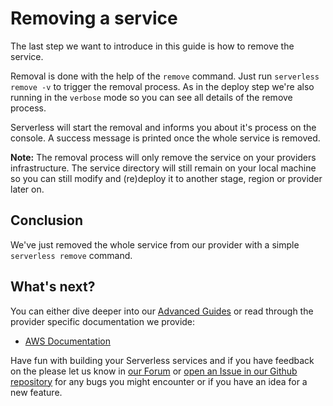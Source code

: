 <!--
title: Removing Services
description: How to remove a deployed service
layout: Doc
-->

# Removing a service

The last step we want to introduce in this guide is how to remove the service.

Removal is done with the help of the `remove` command. Just run `serverless remove -v` to trigger the removal process. As in the deploy step we're also running in the `verbose` mode so you can see all details of the remove process.

Serverless will start the removal and informs you about it's process on the console. A success message is printed once the whole service is removed.

**Note:** The removal process will only remove the service on your providers infrastructure. The service directory will still remain on your local machine so you can still modify and (re)deploy it to another stage, region or provider later on.

## Conclusion

We've just removed the whole service from our provider with a simple `serverless remove` command.

## What's next?

You can either dive deeper into our [Advanced Guides](./#advanced-guides) or read through the provider specific documentation we provide:

* [AWS Documentation](../02-providers/aws/README.md)

Have fun with building your Serverless services and if you have feedback on the please let us know in [our Forum](forum.serverless.com) or [open an Issue in our Github repository](https://github.com/serverless/serverless/issues/new) for any bugs you might encounter or if you have an idea for a new feature.
